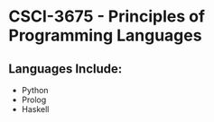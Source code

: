 # CSCI-3675 - Principles of Programming Languages

## Languages Include:
- Python
- Prolog
- Haskell
